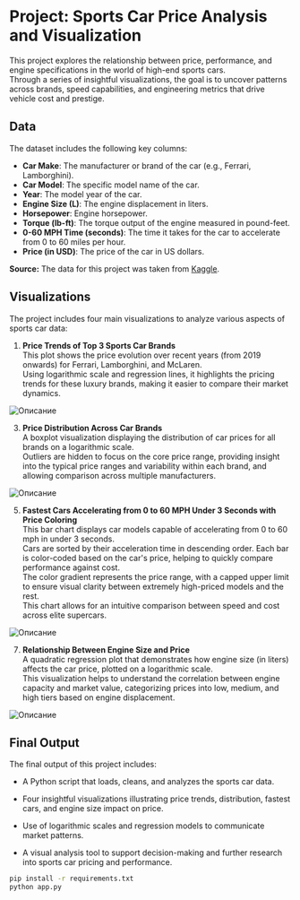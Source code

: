 # Project: Sports Car Price Analysis and Visualization

This project explores the relationship between price, performance, and engine specifications in the world of high-end sports cars.  
Through a series of insightful visualizations, the goal is to uncover patterns across brands, speed capabilities, and engineering metrics that drive vehicle cost and prestige.

## Data

The dataset includes the following key columns:

- **Car Make**: The manufacturer or brand of the car (e.g., Ferrari, Lamborghini).  
- **Car Model**: The specific model name of the car.  
- **Year**: The model year of the car.  
- **Engine Size (L)**: The engine displacement in liters.  
- **Horsepower**: Engine horsepower.  
- **Torque (lb-ft)**: The torque output of the engine measured in pound-feet.  
- **0-60 MPH Time (seconds)**: The time it takes for the car to accelerate from 0 to 60 miles per hour.  
- **Price (in USD)**: The price of the car in US dollars.

**Source:** The data for this project was taken from [Kaggle](https://www.kaggle.com/datasets/rkiattisak/sports-car-prices-dataset).

## Visualizations

The project includes four main visualizations to analyze various aspects of sports car data:

1. **Price Trends of Top 3 Sports Car Brands**  
   This plot shows the price evolution over recent years (from 2019 onwards) for Ferrari, Lamborghini, and McLaren.  
   Using logarithmic scale and regression lines, it highlights the pricing trends for these luxury brands, making it easier to compare their market dynamics.
   
![Описание](images/demo_plot_1.jpg)

3. **Price Distribution Across Car Brands**  
   A boxplot visualization displaying the distribution of car prices for all brands on a logarithmic scale.  
   Outliers are hidden to focus on the core price range, providing insight into the typical price ranges and variability within each brand, and allowing comparison across multiple manufacturers.
   
![Описание](images/demo_plot_2.jpg)

5. **Fastest Cars Accelerating from 0 to 60 MPH Under 3 Seconds with Price Coloring**  
   This bar chart displays car models capable of accelerating from 0 to 60 mph in under 3 seconds.  
   Cars are sorted by their acceleration time in descending order. Each bar is color-coded based on the car's price, helping to quickly compare performance against cost.  
   The color gradient represents the price range, with a capped upper limit to ensure visual clarity between extremely high-priced models and the rest.  
   This chart allows for an intuitive comparison between speed and cost across elite supercars.
   
![Описание](images/demo_plot_3.jpg)

7. **Relationship Between Engine Size and Price**  
   A quadratic regression plot that demonstrates how engine size (in liters) affects the car price, plotted on a logarithmic scale.  
   This visualization helps to understand the correlation between engine capacity and market value, categorizing prices into low, medium, and high tiers based on engine displacement.
   
![Описание](images/demo_plot_4.jpg)



## Final Output

The final output of this project includes:

- A Python script that loads, cleans, and analyzes the sports car data.

- Four insightful visualizations illustrating price trends, distribution, fastest cars, and engine size impact on price.

- Use of logarithmic scales and regression models to communicate market patterns.

- A visual analysis tool to support decision-making and further research into sports car pricing and performance.


```bash
pip install -r requirements.txt
python app.py

